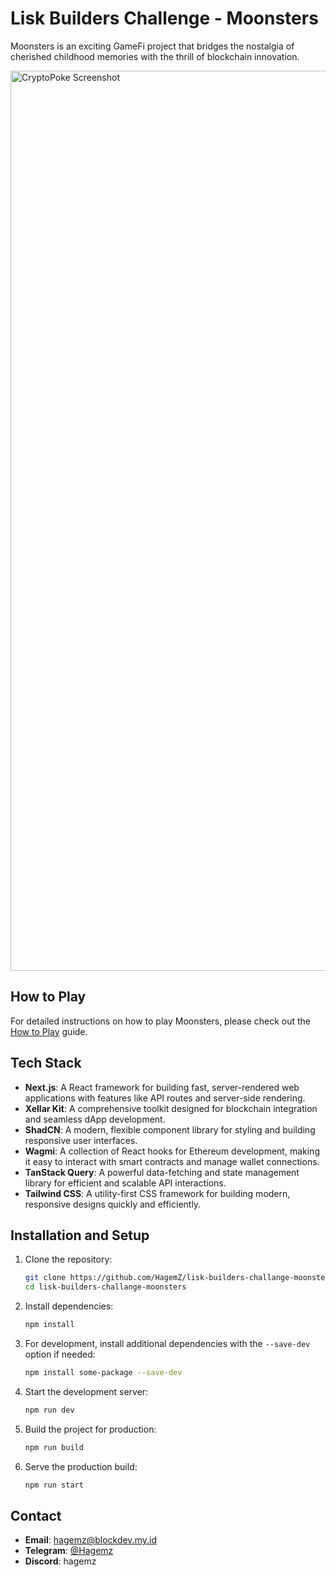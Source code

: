 # Lisk Builders Challenge - Moonsters

Moonsters is an exciting GameFi project that bridges the nostalgia of cherished childhood memories with the thrill of blockchain innovation.

<img width="1440" alt="CryptoPoke Screenshot" src="https://raw.githubusercontent.com/HagemZ/lisk-builders-challange-moonsters/refs/heads/main/moonsters.png" />

## How to Play
For detailed instructions on how to play Moonsters, please check out the [How to Play](HOW_TO_PLAY.md) guide.

## Tech Stack

- **Next.js**: A React framework for building fast, server-rendered web applications with features like API routes and server-side rendering.
- **Xellar Kit**: A comprehensive toolkit designed for blockchain integration and seamless dApp development.
- **ShadCN**: A modern, flexible component library for styling and building responsive user interfaces.
- **Wagmi**: A collection of React hooks for Ethereum development, making it easy to interact with smart contracts and manage wallet connections.
- **TanStack Query**: A powerful data-fetching and state management library for efficient and scalable API interactions.
- **Tailwind CSS**: A utility-first CSS framework for building modern, responsive designs quickly and efficiently.

## Installation and Setup

1. Clone the repository:
   ```bash
   git clone https://github.com/HagemZ/lisk-builders-challange-moonsters.git
   cd lisk-builders-challange-moonsters
   ```

2. Install dependencies:
   ```bash
   npm install
   ```

3. For development, install additional dependencies with the `--save-dev` option if needed:
   ```bash
   npm install some-package --save-dev
   ```

4. Start the development server:
   ```bash
   npm run dev
   ```

5. Build the project for production:
   ```bash
   npm run build
   ```

6. Serve the production build:
   ```bash
   npm run start
   ```

## Contact

- **Email**: [hagemz@blockdev.my.id](mailto:hagemz@blockdev.my.id)
- **Telegram**: [@Hagemz](https://t.me/Hagemz)
- **Discord**: hagemz
